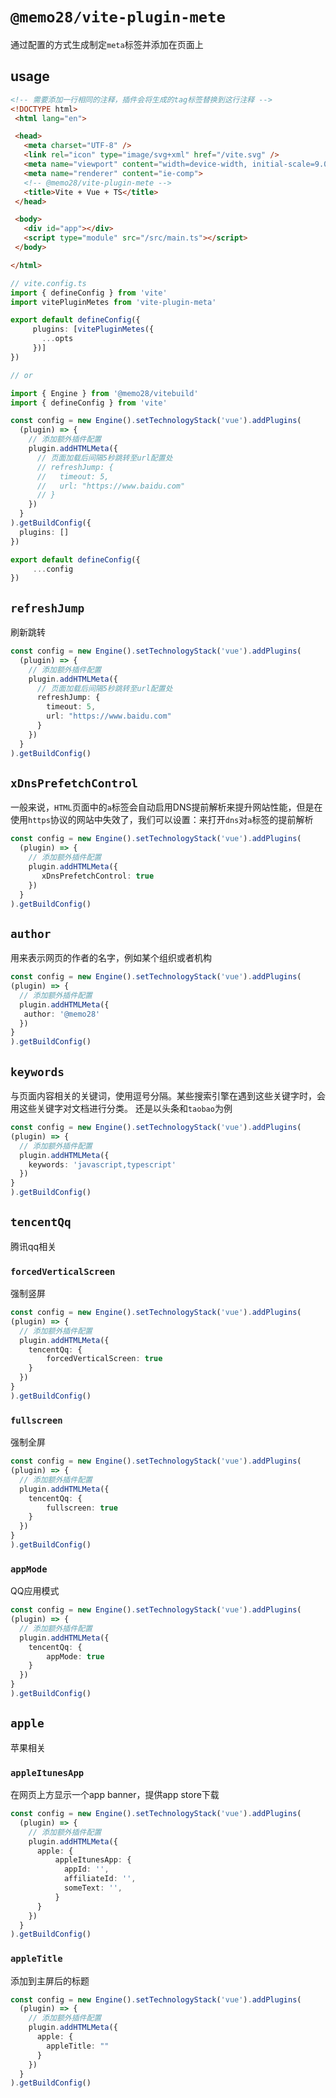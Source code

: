 # `@memo28/vite-plugin-mete`

通过配置的方式生成制定`meta`标签并添加在页面上

## usage

```html
<!-- 需要添加一行相同的注释，插件会将生成的tag标签替换到这行注释 -->
<!DOCTYPE html>
 <html lang="en">

 <head>
   <meta charset="UTF-8" />
   <link rel="icon" type="image/svg+xml" href="/vite.svg" />
   <meta name="viewport" content="width=device-width, initial-scale=9.0" />
   <meta name="renderer" content="ie-comp">
   <!-- @memo28/vite-plugin-mete -->
   <title>Vite + Vue + TS</title>
 </head>

 <body>
   <div id="app"></div>
   <script type="module" src="/src/main.ts"></script>
 </body>

</html>
```

```ts
// vite.config.ts
import { defineConfig } from 'vite'
import vitePluginMetes from 'vite-plugin-meta'

export default defineConfig({
     plugins: [vitePluginMetes({
       ...opts
     })]
})

// or

import { Engine } from '@memo28/vitebuild'
import { defineConfig } from 'vite'

const config = new Engine().setTechnologyStack('vue').addPlugins(
  (plugin) => {
    // 添加额外插件配置
    plugin.addHTMLMeta({
      // 页面加载后间隔5秒跳转至url配置处
      // refreshJump: {
      //   timeout: 5,
      //   url: "https://www.baidu.com"
      // }
    })
  }
).getBuildConfig({
  plugins: []
})

export default defineConfig({
     ...config
})
```

## `refreshJump`

  刷新跳转

```ts
const config = new Engine().setTechnologyStack('vue').addPlugins(
  (plugin) => {
    // 添加额外插件配置
    plugin.addHTMLMeta({
      // 页面加载后间隔5秒跳转至url配置处
      refreshJump: {
        timeout: 5,
        url: "https://www.baidu.com"
      }
    })
  }
).getBuildConfig()
```

## `xDnsPrefetchControl`
  
  一般来说，`HTML`页面中的`a`标签会自动启用DNS提前解析来提升网站性能，但是在使用`https`协议的网站中失效了，我们可以设置：来打开`dns`对`a`标签的提前解析

```ts
const config = new Engine().setTechnologyStack('vue').addPlugins(
  (plugin) => {
    // 添加额外插件配置
    plugin.addHTMLMeta({
       xDnsPrefetchControl: true
    })
  }
).getBuildConfig()
```

## `author`

  用来表示网页的作者的名字，例如某个组织或者机构

  ```ts
const config = new Engine().setTechnologyStack('vue').addPlugins(
  (plugin) => {
    // 添加额外插件配置
    plugin.addHTMLMeta({
     author: '@memo28'
    })
  }
).getBuildConfig()
  ```

## `keywords`

  与页面内容相关的关键词，使用逗号分隔。某些搜索引擎在遇到这些关键字时，会用这些关键字对文档进行分类。 还是以头条和`taobao`为例

  ```ts
const config = new Engine().setTechnologyStack('vue').addPlugins(
  (plugin) => {
    // 添加额外插件配置
    plugin.addHTMLMeta({
      keywords: 'javascript,typescript'
    })
  }
).getBuildConfig()
  ```

## `tencentQq`

  腾讯qq相关

### `forcedVerticalScreen`

  强制竖屏

  ```ts
const config = new Engine().setTechnologyStack('vue').addPlugins(
  (plugin) => {
    // 添加额外插件配置
    plugin.addHTMLMeta({
      tencentQq: {
          forcedVerticalScreen: true
      }
    })
  }
).getBuildConfig()
  ```

### `fullscreen`

  强制全屏

  ```ts
const config = new Engine().setTechnologyStack('vue').addPlugins(
  (plugin) => {
    // 添加额外插件配置
    plugin.addHTMLMeta({
      tencentQq: {
          fullscreen: true
      }
    })
  }
).getBuildConfig()
  ```

### `appMode`

  QQ应用模式

  ```ts
const config = new Engine().setTechnologyStack('vue').addPlugins(
  (plugin) => {
    // 添加额外插件配置
    plugin.addHTMLMeta({
      tencentQq: {
          appMode: true
      }
    })
  }
).getBuildConfig()
  ```

## `apple`

  苹果相关

### `appleItunesApp`

 在网页上方显示一个app banner，提供app store下载

```ts
const config = new Engine().setTechnologyStack('vue').addPlugins(
  (plugin) => {
    // 添加额外插件配置
    plugin.addHTMLMeta({
      apple: {
          appleItunesApp: {
            appId: '',
            affiliateId: '',
            someText: '',
          }
      }
    })
  }
).getBuildConfig()
```

### `appleTitle`

 添加到主屏后的标题

```ts
const config = new Engine().setTechnologyStack('vue').addPlugins(
  (plugin) => {
    // 添加额外插件配置
    plugin.addHTMLMeta({
      apple: {
        appleTitle: ""
      }
    })
  }
).getBuildConfig()
```
